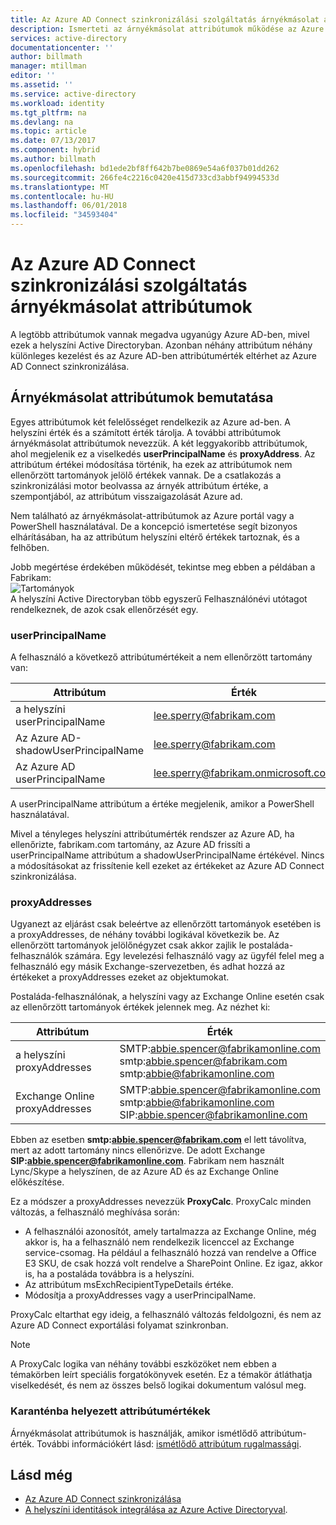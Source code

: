 ```yaml
---
title: Az Azure AD Connect szinkronizálási szolgáltatás árnyékmásolat attribútumok |} Microsoft Docs
description: Ismerteti az árnyékmásolat attribútumok működése az Azure AD Connect szinkronizálási szolgáltatást.
services: active-directory
documentationcenter: ''
author: billmath
manager: mtillman
editor: ''
ms.assetid: ''
ms.service: active-directory
ms.workload: identity
ms.tgt_pltfrm: na
ms.devlang: na
ms.topic: article
ms.date: 07/13/2017
ms.component: hybrid
ms.author: billmath
ms.openlocfilehash: bd1ede2bf8ff642b7be0869e54a6f037b01dd262
ms.sourcegitcommit: 266fe4c2216c0420e415d733cd3abbf94994533d
ms.translationtype: MT
ms.contentlocale: hu-HU
ms.lasthandoff: 06/01/2018
ms.locfileid: "34593404"
---
```

# <a name="azure-ad-connect-sync-service-shadow-attributes"></a>Az Azure AD Connect szinkronizálási szolgáltatás árnyékmásolat attribútumok
A legtöbb attribútumok vannak megadva ugyanúgy Azure AD-ben, mivel ezek a helyszíni Active Directoryban. Azonban néhány attribútum néhány különleges kezelést és az Azure AD-ben attribútumérték eltérhet az Azure AD Connect szinkronizálása.

## <a name="introducing-shadow-attributes"></a>Árnyékmásolat attribútumok bemutatása
Egyes attribútumok két felelősséget rendelkezik az Azure ad-ben. A helyszíni érték és a számított érték tárolja. A további attribútumok árnyékmásolat attribútumok nevezzük. A két leggyakoribb attribútumok, ahol megjelenik ez a viselkedés **userPrincipalName** és **proxyAddress**. Az attribútum értékei módosítása történik, ha ezek az attribútumok nem ellenőrzött tartományok jelölő értékek vannak. De a csatlakozás a szinkronizálási motor beolvassa az árnyék attribútum értéke, a szempontjából, az attribútum visszaigazolását Azure ad.

Nem található az árnyékmásolat-attribútumok az Azure portál vagy a PowerShell használatával. De a koncepció ismertetése segít bizonyos elhárításában, ha az attribútum helyszíni eltérő értékek tartoznak, és a felhőben.

Jobb megértése érdekében működését, tekintse meg ebben a példában a Fabrikam:  
![Tartományok](./media/active-directory-aadconnectsyncservice-shadow-attributes/domains.png)  
A helyszíni Active Directoryban több egyszerű Felhasználónévi utótagot rendelkeznek, de azok csak ellenőrzését egy.

### <a name="userprincipalname"></a>userPrincipalName
A felhasználó a következő attribútumértékeit a nem ellenőrzött tartomány van:

| Attribútum | Érték |
| --- | --- |
| a helyszíni userPrincipalName | lee.sperry@fabrikam.com |
| Az Azure AD-shadowUserPrincipalName | lee.sperry@fabrikam.com |
| Az Azure AD userPrincipalName | lee.sperry@fabrikam.onmicrosoft.com |

A userPrincipalName attribútum a értéke megjelenik, amikor a PowerShell használatával.

Mivel a tényleges helyszíni attribútumérték rendszer az Azure AD, ha ellenőrizte, fabrikam.com tartomány, az Azure AD frissíti a userPrincipalName attribútum a shadowUserPrincipalName értékével. Nincs a módosításokat az frissítenie kell ezeket az értékeket az Azure AD Connect szinkronizálása.

### <a name="proxyaddresses"></a>proxyAddresses
Ugyanezt az eljárást csak beleértve az ellenőrzött tartományok esetében is a proxyAddresses, de néhány további logikával következik be. Az ellenőrzött tartományok jelölőnégyzet csak akkor zajlik le postaláda-felhasználók számára. Egy levelezési felhasználó vagy az ügyfél felel meg a felhasználó egy másik Exchange-szervezetben, és adhat hozzá az értékeket a proxyAddresses ezeket az objektumokat.

Postaláda-felhasználónak, a helyszíni vagy az Exchange Online esetén csak az ellenőrzött tartományok értékek jelennek meg. Az nézhet ki:

| Attribútum | Érték |
| --- | --- |
| a helyszíni proxyAddresses | SMTP:abbie.spencer@fabrikamonline.com</br>smtp:abbie.spencer@fabrikam.com</br>smtp:abbie@fabrikamonline.com |
| Exchange Online proxyAddresses | SMTP:abbie.spencer@fabrikamonline.com</br>smtp:abbie@fabrikamonline.com</br>SIP:abbie.spencer@fabrikamonline.com |

Ebben az esetben **smtp:abbie.spencer@fabrikam.com** el lett távolítva, mert az adott tartomány nincs ellenőrizve. De adott Exchange **SIP:abbie.spencer@fabrikamonline.com**. Fabrikam nem használt Lync/Skype a helyszínen, de az Azure AD és az Exchange Online előkészítése.

Ez a módszer a proxyAddresses nevezzük **ProxyCalc**. ProxyCalc minden változás, a felhasználó meghívása során:

- A felhasználói azonosítót, amely tartalmazza az Exchange Online, még akkor is, ha a felhasználó nem rendelkezik licenccel az Exchange service-csomag. Ha például a felhasználó hozzá van rendelve a Office E3 SKU, de csak hozzá volt rendelve a SharePoint Online. Ez igaz, akkor is, ha a postaláda továbbra is a helyszíni.
- Az attribútum msExchRecipientTypeDetails értéke.
- Módosítja a proxyAddresses vagy a userPrincipalName.

ProxyCalc eltarthat egy ideig, a felhasználó változás feldolgozni, és nem az Azure AD Connect exportálási folyamat szinkronban.

> [!NOTE]
> A ProxyCalc logika van néhány további eszközöket nem ebben a témakörben leírt speciális forgatókönyvek esetén. Ez a témakör átláthatja viselkedését, és nem az összes belső logikai dokumentum valósul meg.

### <a name="quarantined-attribute-values"></a>Karanténba helyezett attribútumértékek
Árnyékmásolat attribútumok is használják, amikor ismétlődő attribútum-érték. További információkért lásd: [ismétlődő attribútum rugalmassági](active-directory-aadconnectsyncservice-duplicate-attribute-resiliency.md).

## <a name="see-also"></a>Lásd még
* [Az Azure AD Connect szinkronizálása](active-directory-aadconnectsync-whatis.md)
* [A helyszíni identitások integrálása az Azure Active Directoryval](active-directory-aadconnect.md).
